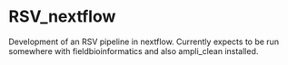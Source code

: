 # RSV_nextflow

Development of an RSV pipeline in nextflow. Currently expects to be run somewhere with fieldbioinformatics and also ampli_clean installed.
